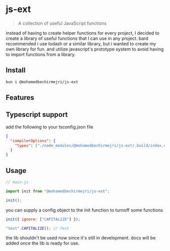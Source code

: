 # js-ext

> A collection of useful JavaScript functions

instead of having to create helper functions for every project, I decided to create a library of useful functions that I can use in any project.
bard recommended i use lodash or a similar library, but i wanted to create my own library for fun. and utilize javascript's prototype system to avoid having to import functions from a library.

## Install

```bash
bun i @mohamedbechirmejri/js-ext
```

## Features

## Typescript support

add the following to your tsconfig.json file

```json
{
  "compilerOptions": {
    "types": ["./node_modules/@mohamedbechirmejri/js-ext/.build/index.d.ts"]
  }
}
```

## Usage

```js
// main.js

import init from "@mohamedbechirmejri/js-ext";

init();
```

you can supply a config object to the init function to turnoff some functions

```js
init({ ignore: ["CAPITALIZE"] });
```

```js
"test".CAPITALIZE(); // Test
```

the lib shouldn't be used now since it's still in development. docs will be added once the lib is ready for use.
